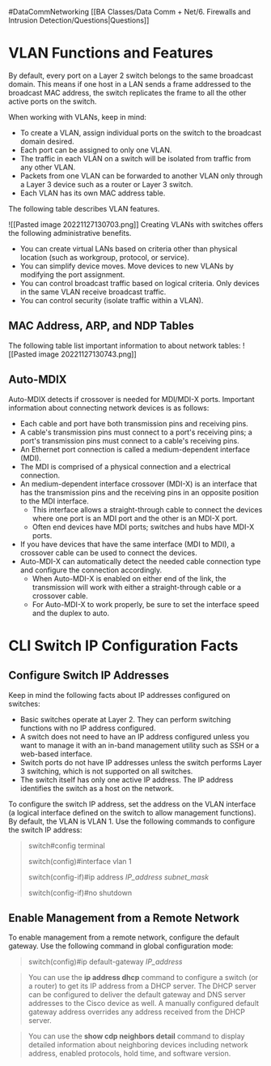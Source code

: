 #DataCommNetworking [[BA Classes/Data Comm + Net/6. Firewalls and Intrusion Detection/Questions|Questions]]
# VLAN Functions and Features
By default, every port on a Layer 2 switch belongs to the same broadcast domain. This means if one host in a LAN sends a frame addressed to the broadcast MAC address, the switch replicates the frame to all the other active ports on the switch.

When working with VLANs, keep in mind:

-   To create a VLAN, assign individual ports on the switch to the broadcast domain desired.
-   Each port can be assigned to only one VLAN.
-   The traffic in each VLAN on a switch will be isolated from traffic from any other VLAN.
-   Packets from one VLAN can be forwarded to another VLAN only through a Layer 3 device such as a router or Layer 3 switch.
-   Each VLAN has its own MAC address table.

The following table describes VLAN features.

![[Pasted image 20221127130703.png]]
Creating VLANs with switches offers the following administrative benefits.

-   You can create virtual LANs based on criteria other than physical location (such as workgroup, protocol, or service).
-   You can simplify device moves. Move devices to new VLANs by modifying the port assignment.
-   You can control broadcast traffic based on logical criteria. Only devices in the same VLAN receive broadcast traffic.
-   You can control security (isolate traffic within a VLAN).

## MAC Address, ARP, and NDP Tables

The following table list important information to about network tables:
![[Pasted image 20221127130743.png]]

## Auto-MDIX

Auto-MDIX detects if crossover is needed for MDI/MDI-X ports. Important information about connecting network devices is as follows:

-   Each cable and port have both transmission pins and receiving pins.
-   A cable's transmission pins must connect to a port's receiving pins; a port's transmission pins must connect to a cable's receiving pins.
-   An Ethernet port connection is called a medium-dependent interface (MDI).
-   The MDI is comprised of a physical connection and a electrical connection.
-   An medium-dependent interface crossover (MDI-X) is an interface that has the transmission pins and the receiving pins in an opposite position to the MDI interface.
    -   This interface allows a straight-through cable to connect the devices where one port is an MDI port and the other is an MDI-X port.
    -   Often end devices have MDI ports; switches and hubs have MDI-X ports.
-   If you have devices that have the same interface (MDI to MDI), a crossover cable can be used to connect the devices.
-   Auto-MDI-X can automatically detect the needed cable connection type and configure the connection accordingly.
    -   When Auto-MDI-X is enabled on either end of the link, the transmission will work with either a straight-through cable or a crossover cable.
    -   For Auto-MDI-X to work properly, be sure to set the interface speed and the duplex to auto.

# CLI Switch IP Configuration Facts
## Configure Switch IP Addresses
Keep in mind the following facts about IP addresses configured on switches:

-   Basic switches operate at Layer 2. They can perform switching functions with no IP address configured.
-   A switch does not need to have an IP address configured unless you want to manage it with an in-band management utility such as SSH or a web-based interface.
-   Switch ports do not have IP addresses unless the switch performs Layer 3 switching, which is not supported on all switches.
-   The switch itself has only one active IP address. The IP address identifies the switch as a host on the network.

To configure the switch IP address, set the address on the VLAN interface (a logical interface defined on the switch to allow management functions). By default, the VLAN is VLAN 1. Use the following commands to configure the switch IP address:

> switch#config terminal  
>   
> switch(config)#interface vlan 1  
>   
> switch(config-if)#ip address _IP_address subnet_mask_  
>   
> switch(config-if)#no shutdown

## Enable Management from a Remote Network
To enable management from a remote network, configure the default gateway. Use the following command in global configuration mode:

> switch(config)#ip default-gateway _IP_address_

> You can use the **ip address dhcp** command to configure a switch (or a router) to get its IP address from a DHCP server. The DHCP server can be configured to deliver the default gateway and DNS server addresses to the Cisco device as well. A manually configured default gateway address overrides any address received from the DHCP server.

> You can use the **show cdp neighbors detail** command to display detailed information about neighboring devices including network address, enabled protocols, hold time, and software version.


